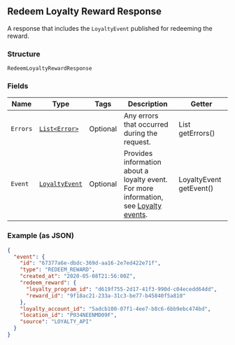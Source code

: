 ## Redeem Loyalty Reward Response

A response that includes the `LoyaltyEvent` published for redeeming the reward.

### Structure

`RedeemLoyaltyRewardResponse`

### Fields

| Name | Type | Tags | Description | Getter |
|  --- | --- | --- | --- | --- |
| `Errors` | [`List<Error>`](/doc/models/error.md) | Optional | Any errors that occurred during the request. | List<Error> getErrors() |
| `Event` | [`LoyaltyEvent`](/doc/models/loyalty-event.md) | Optional | Provides information about a loyalty event. <br>For more information, see [Loyalty events](https://developer.squareup.com/docs/docs/loyalty-api/overview/#loyalty-events). | LoyaltyEvent getEvent() |

### Example (as JSON)

```json
{
  "event": {
    "id": "67377a6e-dbdc-369d-aa16-2e7ed422e71f",
    "type": "REDEEM_REWARD",
    "created_at": "2020-05-08T21:56:00Z",
    "redeem_reward": {
      "loyalty_program_id": "d619f755-2d17-41f3-990d-c04ecedd64dd",
      "reward_id": "9f18ac21-233a-31c3-be77-b45840f5a810"
    },
    "loyalty_account_id": "5adcb100-07f1-4ee7-b8c6-6bb9ebc474bd",
    "location_id": "P034NEENMD09F",
    "source": "LOYALTY_API"
  }
}
```

